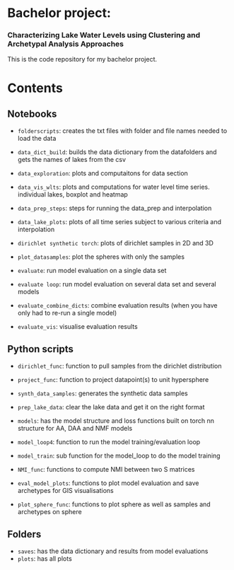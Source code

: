 # Bachelor project: 
### Characterizing Lake Water Levels using Clustering and Archetypal Analysis Approaches

This is the code repository for my bachelor project. 

# Contents

## Notebooks
- `folderscripts`: creates the txt files with folder and file names needed to load the data

- `data_dict_build`:  builds the data dictionary from the datafolders and gets the names of lakes from the csv
- `data_exploration`:  plots and computaitons for data section
- `data_vis_wlts`: plots and computations for water level time series. individual lakes, boxplot and heatmap
- `data_prep_steps`: steps for running the data_prep and interpolation
- `data_lake_plots`: plots of all time series subject to various criteria and interpolation

- `dirichlet synthetic torch`: plots of dirichlet samples in 2D and 3D
- `plot_datasamples`: plot the spheres with only the samples

- `evaluate`: run model evaluation on a single data set
- `evaluate loop`: run model evaluation on several data set and several models 
- `evaluate_combine_dicts`: combine evaluation results (when you have only had to re-run a single model)
- `evaluate_vis`: visualise evaluation results


## Python scripts

- `dirichlet_func`:  function to pull samples from the dirichlet distribution
- `project_func`:  function to project datapoint(s) to unit hypersphere

- `synth_data_samples`:  generates the synthetic data samples
- `prep_lake_data`: clear the lake data and get it on the right format

- `models`:  has the model structure and loss functions built on torch nn structure for AA, DAA and NMF models
- `model_loop4`: function to run the model training/evaluation loop
- `model_train`: sub function for the model_loop to do the model training

- `NMI_func`:  functions to compute NMI between two S matrices

- `eval_model_plots`: functions to plot model evaluation and save archetypes for GIS visualisations
- `plot_sphere_func`:  functions to plot sphere as well as samples and archetypes on sphere


## Folders
- `saves`: has the data dictionary and results from model evaluations
- `plots`: has all plots

